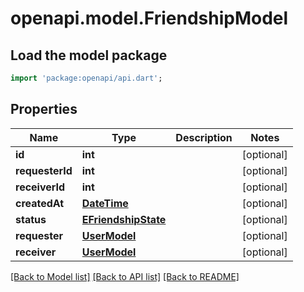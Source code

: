 # openapi.model.FriendshipModel

## Load the model package
```dart
import 'package:openapi/api.dart';
```

## Properties
Name | Type | Description | Notes
------------ | ------------- | ------------- | -------------
**id** | **int** |  | [optional] 
**requesterId** | **int** |  | [optional] 
**receiverId** | **int** |  | [optional] 
**createdAt** | [**DateTime**](DateTime.md) |  | [optional] 
**status** | [**EFriendshipState**](EFriendshipState.md) |  | [optional] 
**requester** | [**UserModel**](UserModel.md) |  | [optional] 
**receiver** | [**UserModel**](UserModel.md) |  | [optional] 

[[Back to Model list]](../README.md#documentation-for-models) [[Back to API list]](../README.md#documentation-for-api-endpoints) [[Back to README]](../README.md)


